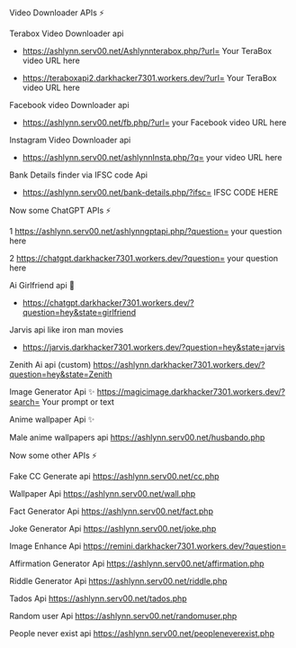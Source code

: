 Video Downloader APIs ⚡


Terabox Video Downloader api
 - https://ashlynn.serv00.net/Ashlynnterabox.php/?url= Your TeraBox video URL here

- https://teraboxapi2.darkhacker7301.workers.dev/?url= Your TeraBox video URL here

Facebook video Downloader api 
- https://ashlynn.serv00.net/fb.php/?url= your Facebook video URL here

Instagram Video Downloader api 
- https://ashlynn.serv00.net/ashlynnInsta.php/?q= your video URL here

Bank Details finder via IFSC code Api
- https://ashlynn.serv00.net/bank-details.php/?ifsc= IFSC CODE HERE

Now some ChatGPT APIs ⚡

1 https://ashlynn.serv00.net/ashlynngptapi.php/?question= your question here

2 https://chatgpt.darkhacker7301.workers.dev/?question= your question here

Ai Girlfriend api 🌝
- https://chatgpt.darkhacker7301.workers.dev/?question=hey&state=girlfriend

Jarvis api like iron man movies 
- https://jarvis.darkhacker7301.workers.dev/?question=hey&state=jarvis

Zenith Ai api (custom)
https://ashlynn.darkhacker7301.workers.dev/?question=hey&state=Zenith

Image Generator Api ✨
https://magicimage.darkhacker7301.workers.dev/?search= Your prompt or text
 
Anime wallpaper Api ✨

Male anime wallpapers api
https://ashlynn.serv00.net/husbando.php

Now some other APIs ⚡ 

Fake CC Generate api 
https://ashlynn.serv00.net/cc.php

Wallpaper Api 
https://ashlynn.serv00.net/wall.php

Fact Generator Api 
https://ashlynn.serv00.net/fact.php

Joke Generator Api 
https://ashlynn.serv00.net/joke.php

Image Enhance Api 
https://remini.darkhacker7301.workers.dev/?question=

Affirmation Generator Api 
https://ashlynn.serv00.net/affirmation.php

Riddle Generator Api 
https://ashlynn.serv00.net/riddle.php

Tados Api
https://ashlynn.serv00.net/tados.php

Random user Api 
https://ashlynn.serv00.net/randomuser.php

People never exist api
 https://ashlynn.serv00.net/peopleneverexist.php
